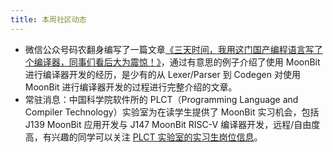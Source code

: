 ```yaml
---
title: 本周社区动态
---
```


- 微信公众号码农翻身编写了一篇文章[《三天时间，我用这门国产编程语言写了个编译器，同事们看后大为震惊！》](https://mp.weixin.qq.com/s/gkyWqJDKJ07WPgz384xrJA)，通过有意思的例子介绍了使用 MoonBit 进行编译器开发的经历，是少有的从 Lexer/Parser 到 Codegen 对使用 MoonBit 进行编译器开发的过程进行完整介绍的文章。
- 常驻消息：中国科学院软件所的 PLCT（Programming Language and Compiler Technology）实验室为在读学生提供了 MoonBit 实习机会，包括 J139 MoonBit 应用开发与 J147 MoonBit RISC-V 编译器开发，远程/自由度高，有兴趣的同学可以关注 [PLCT 实验室的实习生岗位信息](https://github.com/plctlab/weloveinterns/blob/master/open-internships.md)。
